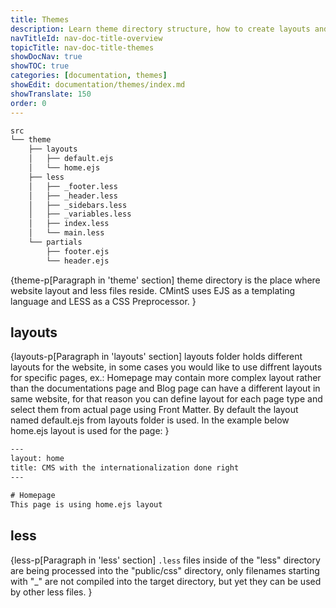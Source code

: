 ```yaml
---
title: Themes
description: Learn theme directory structure, how to create layouts and use <fix>LESS</fix> to create modularize <fix>CSS</fix> with less code.
navTitleId: nav-doc-title-overview
topicTitle: nav-doc-title-themes
showDocNav: true
showTOC: true
categories: [documentation, themes]
showEdit: documentation/themes/index.md
showTranslate: 150
order: 0
---
```


```bash
src
└── theme
    ├── layouts
    │   ├── default.ejs
    │   └── home.ejs
    ├── less
    │   ├── _footer.less
    │   ├── _header.less
    │   ├── _sidebars.less
    │   ├── _variables.less
    │   ├── index.less
    │   └── main.less
    └── partials
        ├── footer.ejs
        └── header.ejs
```

{theme-p[Paragraph in 'theme' section]
<fix>theme</fix> directory is the place where website layout and less files reside.
<fix>CMintS</fix> uses EJS as a templating language and LESS as a CSS Preprocessor.
}

## layouts

{layouts-p[Paragraph in 'layouts' section] 
<fix>layouts</fix> folder holds different layouts for the website, in some cases you would
like to use diffrent layouts for specific pages, ex.: Homepage may contain more
complex layout rather than the documentations page and Blog page can have a
different layout in same website, for that reason you can define layout for each
page type and select them from actual page using Front Matter. By default the
layout named default.ejs from layouts folder is used. In the example below
home.ejs layout is used for the page:
}

```html
---
layout: home
title: CMS with the internationalization done right
---

# Homepage
This page is using home.ejs layout
```

## less

{less-p[Paragraph in 'less' section] 
<fix>`.less`</fix> files inside of the "less" directory are being processed into the "public/css"
directory, only filenames starting with "_" are not compiled into the target
directory, but yet they can be used by other less files.
}
